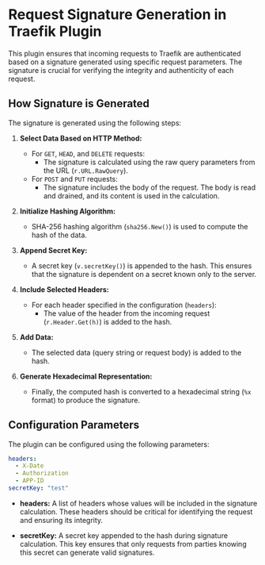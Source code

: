 # Request Signature Generation in Traefik Plugin

This plugin ensures that incoming requests to Traefik are authenticated based on a signature generated using specific request parameters. The signature is crucial for verifying the integrity and authenticity of each request.

## How Signature is Generated

The signature is generated using the following steps:

1. **Select Data Based on HTTP Method:**
   - For `GET`, `HEAD`, and `DELETE` requests:
     - The signature is calculated using the raw query parameters from the URL (`r.URL.RawQuery`).
   - For `POST` and `PUT` requests:
     - The signature includes the body of the request. The body is read and drained, and its content is used in the calculation.

2. **Initialize Hashing Algorithm:**
   - SHA-256 hashing algorithm (`sha256.New()`) is used to compute the hash of the data.

3. **Append Secret Key:**
   - A secret key (`v.secretKey()`) is appended to the hash. This ensures that the signature is dependent on a secret known only to the server.

4. **Include Selected Headers:**
   - For each header specified in the configuration (`headers`):
     - The value of the header from the incoming request (`r.Header.Get(h)`) is added to the hash.

5. **Add Data:**
   - The selected data (query string or request body) is added to the hash.

6. **Generate Hexadecimal Representation:**
   - Finally, the computed hash is converted to a hexadecimal string (`%x` format) to produce the signature.

## Configuration Parameters

The plugin can be configured using the following parameters:

```yaml
headers:
  - X-Date
  - Authorization
  - APP-ID
secretKey: "test"
```

- **headers:** A list of headers whose values will be included in the signature calculation. These headers should be critical for identifying the request and ensuring its integrity.
  
- **secretKey:** A secret key appended to the hash during signature calculation. This key ensures that only requests from parties knowing this secret can generate valid signatures.
